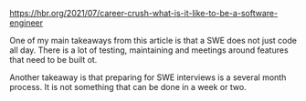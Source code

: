 
https://hbr.org/2021/07/career-crush-what-is-it-like-to-be-a-software-engineer

One of my main takeaways from this article is that a SWE does not just code all day. There is a lot of testing, maintaining and meetings around features that need to be built ot. 

Another takeaway is that preparing for SWE interviews is a several month process. It is not something that can be done in a week or two. 